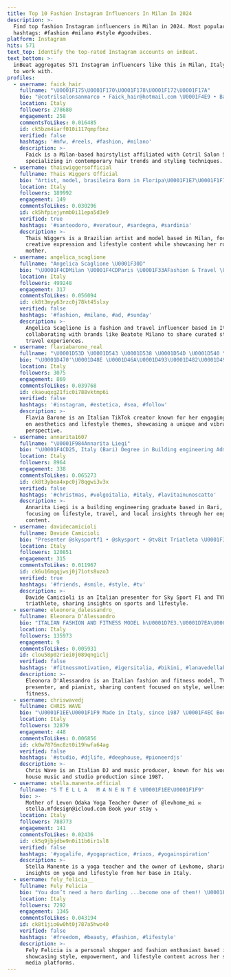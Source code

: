 ```yaml
---
title: Top 10 Fashion Instagram Influencers In Milan In 2024
description: >-
  Find top fashion Instagram influencers in Milan in 2024. Most popular
  hashtags: #fashion #milano #style #goodvibes.
platform: Instagram
hits: 571
text_top: Identify the top-rated Instagram accounts on inBeat.
text_bottom: >-
  inBeat aggregates 571 Instagram influencers like this in Milan, Italy for you
  to work with.
profiles:
  - username: faick_hair
    fullname: "\U0001F175\U0001F170\U0001F178\U0001F172\U0001F17A"
    bio: "@cotrilsalonsanmarco • Faick_hair@hotmail.com \U0001F4E9 • Based Milan \U0001F4CD"
    location: Italy
    followers: 278680
    engagement: 258
    commentsToLikes: 0.016485
    id: ck5bzm4iarf010i117qmpfbnz
    verified: false
    hashtags: '#mfw, #reels, #fashion, #milano'
    description: >-
      Faick is a Milan-based hairstylist affiliated with Cotril Salon San Marco,
      specializing in contemporary hair trends and styling techniques.
  - username: thaiswiggersofficial
    fullname: Thais Wiggers Official
    bio: "Artist, model, brasileira Born in Floripa\U0001F1E7\U0001F1F7 Living in Milan\U0001F1EE\U0001F1F9 Green ☘️ Julia's proud mom\U0001F469‍\U0001F467 For collab @mmconsulting info@mmconsultingsrl.it"
    location: Italy
    followers: 189992
    engagement: 149
    commentsToLikes: 0.030296
    id: ck5hfpiejynmb0i11epa5d3e9
    verified: true
    hashtags: '#santeodoro, #veratour, #sardegna, #sardinia'
    description: >-
      Thais Wiggers is a Brazilian artist and model based in Milan, focusing on
      creative expression and lifestyle content while showcasing her role as a
      mother.
  - username: angelica_scaglione
    fullname: "Angelica Scaglione \U0001F30D"
    bio: "\U0001F4CDMilan \U0001F4CDParis \U0001F33AFashion & Travel \U0001F31FWeb Influencer @beatotemilano ambassador Collaboration \U0001F4E9 DIRECT"
    location: Italy
    followers: 499248
    engagement: 317
    commentsToLikes: 0.056094
    id: ck8t3myy63rzc0j78kt45slxy
    verified: false
    hashtags: '#fashion, #milano, #ad, #sunday'
    description: >-
      Angelica Scaglione is a fashion and travel influencer based in Italy,
      collaborating with brands like Beatote Milano to share curated style and
      travel experiences.
  - username: flaviabarone_real
    fullname: "\U0001D53D \U0001D543 \U0001D538 \U0001D54D \U0001D540 \U0001D538"
    bio: "\U0001D470'\U0001D48E \U0001D46A\U0001D493\U0001D482\U0001D49B\U0001D49A, \U0001D494\U0001D490\U0001D493\U0001D493\U0001D49A ⇙ \U0001D47B\U0001D48A\U0001D48C \U0001D47B\U0001D490\U0001D48C (30\U0001D48C) ⇘"
    location: Italy
    followers: 3075
    engagement: 869
    commentsToLikes: 0.039768
    id: ckaouqxg21fic0i788vktmp6i
    verified: false
    hashtags: '#instagram, #estetica, #sea, #follow'
    description: >-
      Flavia Barone is an Italian TikTok creator known for her engaging content
      on aesthetics and lifestyle themes, showcasing a unique and vibrant
      perspective.
  - username: annarita1607
    fullname: "\U0001F984Annarita Liegi"
    bio: "\U0001F4CD25, Italy (Bari) Degree in Building engineering Admin: @volgobari @apulianadvisor ISCRIVITI AD AMAZON PRIME ⬇️⬇️⬇️⬇️"
    location: Italy
    followers: 8964
    engagement: 338
    commentsToLikes: 0.065273
    id: ck8t3ybea4xpc0j78qgwi3v3x
    verified: false
    hashtags: '#christmas, #volgoitalia, #italy, #lavitainunoscatto'
    description: >-
      Annarita Liegi is a building engineering graduate based in Bari, Italy,
      focusing on lifestyle, travel, and local insights through her engaging
      content.
  - username: davidecamicioli
    fullname: Davide Camicioli
    bio: "Presenter @skysportf1 • @skysport • @tv8it Triatleta \U0001F3CA\U0001F3FB\U0001F6B4\U0001F3FB\U0001F3C3\U0001F3FB"
    location: Italy
    followers: 120851
    engagement: 315
    commentsToLikes: 0.011967
    id: ck6u16mgqjwsj0j71ots8uzo3
    verified: true
    hashtags: '#friends, #smile, #style, #tv'
    description: >-
      Davide Camicioli is an Italian presenter for Sky Sport F1 and TV8, and a
      triathlete, sharing insights on sports and lifestyle.
  - username: eleonora_dalessandro_
    fullname: Eleonora D’Alessandro
    bio: "ITALIAN FASHION AND FITNESS MODEL h\U0001D7E3.\U0001D7EA\U0001D7E3\U0001D5BC\U0001D5C6 • TV PRESENTER \U0001F3A4 ➳ @corrieredellosport ⚽️ • \U0001D699\U0001D692\U0001D68A\U0001D697\U0001D692\U0001D69C\U0001D69D \U0001F3B9 • \U0001D690\U0001D6A2\U0001D696 \U0001D698\U0001D68B\U0001D69C\U0001D68E\U0001D69C\U0001D69C\U0001D68E\U0001D68D \U0001F3CB\U0001F3FB‍♀️ • @avantiunaltro_official"
    location: Italy
    followers: 135973
    engagement: 9
    commentsToLikes: 0.005931
    id: clou58p02riei0j089qngiclj
    verified: false
    hashtags: '#fitnessmotivation, #igersitalia, #bikini, #lanavedellabellezza'
    description: >-
      Eleonora D'Alessandro is an Italian fashion and fitness model, TV
      presenter, and pianist, sharing content focused on style, wellness, and
      fitness.
  - username: chriswavedj
    fullname: CHRIS WAVE
    bio: "\U0001F1EE\U0001F1F9 Made in Italy, since 1987 \U0001F4EC Bookings: Direct \U0001F3B6 #MusicLover \U0001F3B9 #MusicProducer"
    location: Italy
    followers: 32879
    engagement: 448
    commentsToLikes: 0.006856
    id: ck0w7876mc8zt0i19hwfa64ag
    verified: false
    hashtags: '#studio, #djlife, #deephouse, #pioneerdjs'
    description: >-
      Chris Wave is an Italian DJ and music producer, known for his work in deep
      house music and studio production since 1987.
  - username: stella.manente.official
    fullname: "S T E L L A   M A N E N T E \U0001F1EE\U0001F1F9"
    bio: >-
      Mother of Levon Odaka Yoga Teacher Owner of @levhome_mi ✉️
      stella.mfdesign@icloud.com Book your stay ⤵️
    location: Italy
    followers: 788773
    engagement: 141
    commentsToLikes: 0.02436
    id: ck5q9jbjdbe9n0i11b6ir1sl8
    verified: false
    hashtags: '#yogalife, #yogapractice, #rixos, #yogainspiration'
    description: >-
      Stella Manente is a yoga teacher and the owner of Levhome, sharing
      insights on yoga and lifestyle from her base in Italy.
  - username: fely_felicia__
    fullname: Fely Felicia
    bio: "You don’t need a hero darling ...become one of them!! \U0001F618\U0001F478#girlpower \U0001F4CDBased in #milan Fashion lover ❤️\U0001F457\U0001F484\U0001F48E Personal shopper \U0001F460\U0001F457\U0001F45C\U0001F618 \U0001F5E3\U0001F1F2\U0001F1E9 \U0001F1EC\U0001F1E7 \U0001F1F7\U0001F1F4 \U0001F1EE\U0001F1F9 \U0001F4D6 -> \U0001F1EB\U0001F1F7\U0001F1F7\U0001F1FA"
    location: Italy
    followers: 7292
    engagement: 1345
    commentsToLikes: 0.043194
    id: ck8t1jio6w0ht0j787a5hwo40
    verified: false
    hashtags: '#freedom, #beauty, #fashion, #lifestyle'
    description: >-
      Fely Felicia is a personal shopper and fashion enthusiast based in Italy,
      showcasing style, empowerment, and lifestyle content across her social
      media platforms.
---
```


